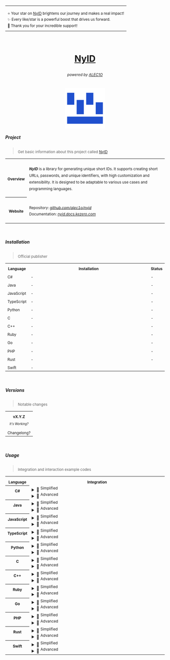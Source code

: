 <div align="right">
<table>
<td aligh="right">
<p></p>
<sup>⭐ Your star on <a href="https://github.com/alec1o/NyID">NyID</a> brightens our journey and makes a real impact!<br>✨ Every like/star is a powerful boost that drives us forward.<br>💙 Thank you for your incredible support!</sup></td>
</table>
</div>

<br>

<h1 align="center"><a href="https://github.com/alec1o/NyID">NyID</a></h1>

<h6 align="center"><sub>
powered by <a href="https://github.com/alec1o">ALEC1O</a><sub/>
</h6>

<div align="center">
  <a href="#">
    <img align="center" src="static/logo/logo_1.png" width="128px" alt="NyID Logo">
  </a>
</div>

##### Project

> <sub>Get basic information about this project called [NyID](https://github.com/alec1o/NyID)</sub>

<table>
<tr>
  <th align="center" valign="center"><sub><strong>Overview</strong></sub></th>
<td width="999999px">
<br>
<sub><i><strong>NyID</strong></i> is a library for generating unique short IDs. It supports creating short URLs, passwords, and unique identifiers, with high customization and extensibility. It is designed to be adaptable to various use cases and programming languages.</sub>
<br>
<br>
</td>
</tr>
<tr>
  <th align="center" valign="center"><sub><strong>Website</strong></sub></th>
<td>
<br>
  <sub>Repository: <a href="https://github.com/alec1o/NyID"><i>github.com/alec1o/nyid</i></a></sub><br>
  <sub>Documentation: <a href="https://nyid.docs.kezero.com"><i>nyid.docs.kezero.com</i></a></sub><br>
<br>
</td>
</tr>
</table>

<br>

##### Installation

> <sub>Official publisher</sub>

<table>
  <tr>
    <th valign="center" align="center"><sub>Language</sub></th>
    <th valign="center" align="center" width="999999px"><sub>Installation</sub></th>
    <th valign="center" align="center"><sub>Status</sub></th>
  </tr>
  <tr>
    <td valign="top" align="left"><sub>C#</sub></td>
    <td valign="top" align="left">
      <sub>-</sub>
    </td>
    <td valign="top" align="left"><sub>-</sub></td>
  </tr>
  <tr>
    <td valign="top" align="left"><sub>Java</sub></td>
    <td valign="top" align="left">
      <sub>-</sub>
    </td>
    <td valign="top" align="left"><sub>-</sub></td>
  </tr>
  <tr>
    <td valign="top" align="left"><sub>JavaScript</sub></td>
    <td valign="top" align="left">
      <sub>-</sub>
    </td>
    <td valign="top" align="left"><sub>-</sub></td>
  </tr>
  <tr>
    <td valign="top" align="left"><sub>TypeScript</sub></td>
    <td valign="top" align="left">
      <sub>-</sub>
    </td>
    <td valign="top" align="left"><sub>-</sub></td>
  </tr>
  <tr>
    <td valign="top" align="left"><sub>Python</sub></td>
    <td valign="top" align="left">
      <sub>-</sub>
    </td>
    <td valign="top" align="left"><sub>-</sub></td>
  </tr>
  <tr>
    <td valign="top" align="left"><sub>C</sub></td>
    <td valign="top" align="left">
      <sub>-</sub>
    </td>
    <td valign="top" align="left"><sub>-</sub></td>
  </tr>
  <tr>
    <td valign="top" align="left"><sub>C++</sub></td>
    <td valign="top" align="left">
      <sub>-</sub>
    </td>
    <td valign="top" align="left"><sub>-</sub></td>
  </tr>
  <tr>
    <td valign="top" align="left"><sub>Ruby</sub></td>
    <td valign="top" align="left">
      <sub>-</sub>
    </td>
    <td valign="top" align="left"><sub>-</sub></td>
  </tr>
  <tr>
    <td valign="top" align="left"><sub>Go</sub></td>
    <td valign="top" align="left">
      <sub>-</sub>
    </td>
    <td valign="top" align="left"><sub>-</sub></td>
  </tr>
  <tr>
    <td valign="top" align="left"><sub>PHP</sub></td>
    <td valign="top" align="left">
      <sub>-</sub>
    </td>
    <td valign="top" align="left"><sub>-</sub></td>
  </tr>
  <tr>
    <td valign="top" align="left"><sub>Rust</sub></td>
    <td valign="top" align="left">
      <sub>-</sub>
    </td>
    <td valign="top" align="left"><sub>-</sub></td>
  </tr>
  <tr>
    <td valign="top" align="left"><sub>Swift</sub></td>
    <td valign="top" align="left">
      <sub>-</sub>
    </td>
    <td valign="top" align="left"><sub-</sub></td>
  </tr>
</table>

<br>

##### Versions
> <sub>Notable changes</sub>


<table>
  <tr> <!-- title -->
    <th><sub>vX.Y.Z</sub></th>
  </tr>
  <tr> <!-- status -->
    <td valign="center" align="center"><sup><sub><i>It's Working?</i></sub></sup></td>
  </tr>
  <tr> <!-- row #1 -->
    <td><sub>Changelong?</sub></td>
  </tr>
</table>


<br>

##### Usage
> <sub>Integration and interaction example codes</sub>

<table>
  <tr>
    <th valign="center" align="center"><sub>Language</sub></th>
    <th valign="center" align="center"><sub>Integration</sub></th>
  </tr>
  <tr>
    <th align="center" valign="top"><sub>C#</sub></th>
    <td valign="top" align="left" width="999999px">
      <details>
        <summary>📄 <sup>Simplified</sup></summary>
        <div>-</div>        
      </details>
      <details>
        <summary>📄 <sup>Advanced</sup></summary>
        <div>-</div>        
      </details>
    </td>
  </tr>
  <tr>
    <th align="center" valign="top"><sub>Java</sub></th>
    <td valign="top" align="left">
      <details>
        <summary>📄 <sup>Simplified</sup></summary>
        <div>-</div>        
      </details>
      <details>
        <summary>📄 <sup>Advanced</sup></summary>
        <div>-</div>        
      </details>
    </td>
  </tr>
  <tr>
    <th align="center" valign="top"><sub>JavaScript</sub></th>
    <td valign="top" align="left">
      <details>
        <summary>📄 <sup>Simplified</sup></summary>
        <div>-</div>        
      </details>
      <details>
        <summary>📄 <sup>Advanced</sup></summary>
        <div>-</div>        
      </details>
    </td>
  </tr>
  <tr>
    <th align="center" valign="top"><sub>TypeScript</sub></th>
    <td valign="top" align="left">
      <details>
        <summary>📄 <sup>Simplified</sup></summary>
        <div>-</div>        
      </details>
      <details>
        <summary>📄 <sup>Advanced</sup></summary>
        <div>-</div>        
      </details>
    </td>
  </tr>
  <tr>
    <th align="center" valign="top"><sub>Python</sub></th>
    <td valign="top" align="left">
      <details>
        <summary>📄 <sup>Simplified</sup></summary>
        <div>-</div>        
      </details>
      <details>
        <summary>📄 <sup>Advanced</sup></summary>
        <div>-</div>        
      </details>
    </td>
  </tr>
  <tr>
    <th align="center" valign="top"><sub>C</sub></th>
    <td valign="top" align="left">
      <details>
        <summary>📄 <sup>Simplified</sup></summary>
        <div>-</div>        
      </details>
      <details>
        <summary>📄 <sup>Advanced</sup></summary>
        <div>-</div>        
      </details>
    </td>
  </tr>
  <tr>
    <th align="center" valign="top"><sub>C++</sub></th>
    <td valign="top" align="left">
      <details>
        <summary>📄 <sup>Simplified</sup></summary>
        <div>-</div>        
      </details>
      <details>
        <summary>📄 <sup>Advanced</sup></summary>
        <div>-</div>        
      </details>
    </td>
  </tr>
  <tr>
    <th align="center" valign="top"><sub>Ruby</sub></th>
    <td valign="top" align="left">
      <details>
        <summary>📄 <sup>Simplified</sup></summary>
        <div>-</div>        
      </details>
      <details>
        <summary>📄 <sup>Advanced</sup></summary>
        <div>-</div>        
      </details>
    </td>
  </tr>
  <tr>
    <th align="center" valign="top"><sub>Go</sub></th>
    <td valign="top" align="left">
      <details>
        <summary>📄 <sup>Simplified</sup></summary>
        <div>-</div>        
      </details>
      <details>
        <summary>📄 <sup>Advanced</sup></summary>
        <div>-</div>        
      </details>
    </td>
  </tr>
  <tr>
    <th align="center" valign="top"><sub>PHP</sub></th>
    <td valign="top" align="left">
      <details>
        <summary>📄 <sup>Simplified</sup></summary>
        <div>-</div>        
      </details>
      <details>
        <summary>📄 <sup>Advanced</sup></summary>
        <div>-</div>        
      </details>
    </td>
  </tr>
  <tr>
    <th align="center" valign="top"><sub>Rust</sub></th>
    <td valign="top" align="left">
      <details>
        <summary>📄 <sup>Simplified</sup></summary>
        <div>-</div>        
      </details>
      <details>
        <summary>📄 <sup>Advanced</sup></summary>
        <div>-</div>        
      </details>
    </td>
  </tr>
  <tr>
    <th align="center" valign="top"><sub>Swift</sub></th>
    <td valign="top" align="left">
      <details>
        <summary>📄 <sup>Simplified</sup></summary>
        <div>-</div>        
      </details>
      <details>
        <summary>📄 <sup>Advanced</sup></summary>
        <div>-</div>        
      </details>
    </td>
  </tr>
</table>
